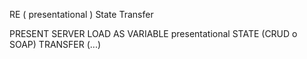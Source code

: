 RE ( presentational )
State
Transfer

PRESENT SERVER LOAD AS VARIABLE presentational
STATE (CRUD o SOAP)
TRANSFER (...)
